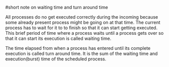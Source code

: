 #short note on waiting time and turn around time

All processes do no get executed correctly during the incoming because some already present process might be going on at that time. The current process has to wait for it to to finish so that it can start getting executed. This brief period of time where a process waits until a process gets over so that it can start its execution is called waiting time.

The time elapsed from when a process has entered until its complete execution is called turn around time. It is the sum of the waiting time and execution(burst) time of the scheduled process.
